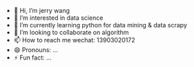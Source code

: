 - 👋 Hi, I’m jerry wang 
- 👀 I’m interested in data science
- 🌱 I’m currently learning python for data mining & data scrapy
- 💞️ I’m looking to collaborate on algorithm
- 📫 How to reach me wechat: 13903020172
- 😄 Pronouns: ...
- ⚡ Fun fact: ...

<!---
jerrywangdata/jerrywangdata is a ✨ special ✨ repository because its `README.md` (this file) appears on your GitHub profile.
You can click the Preview link to take a look at your changes.
--->
